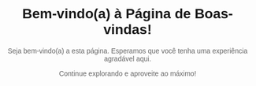 <!DOCTYPE html>
<html>
<head>
  <meta charset="UTF-8">
  <meta name="viewport" content="width=device-width, initial-scale=1.0">
  <title>Página de Boas-vindas</title>
  <style>
    body {
      font-family: Arial, sans-serif;
      text-align: center;
      padding: 50px;
    }

    h1 {
      color: #333;
    }

    p {
      color: #666;
    }
  </style>
</head>
<body>
  <h1>Bem-vindo(a) à Página de Boas-vindas!</h1>
  
  <p>Seja bem-vindo(a) a esta página. Esperamos que você tenha uma experiência agradável aqui.</p>
  
  <p>Continue explorando e aproveite ao máximo!</p>
</body>
</html>
